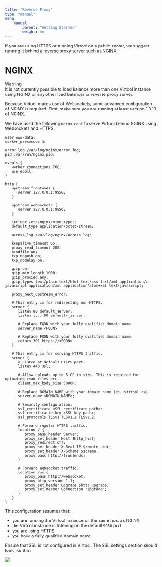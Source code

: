 ```yaml
---
title: "Reverse Proxy"
type: "manual"
menu:
    manual:
        parent: "Getting Started"
        weight: 50
---
```


If you are using HTTPS or running Virtool on a public server, we suggest running it behind a reverse proxy server such as [NGINX](https://www.nginx.com/).


# NGINX
<article class="message is-warning is-flowing">
  <div class="message-header">
    Warning
  </div>
  <div class="message-body">
    It is not currently possible to load balance more than one Virtool instance using NGINX or any other load balancer or reverse proxy server.
  </div>
</article>

Because Virtool makes use of Websockets, some advanced configuration of NGINX is required. First, make sure you are running at least version 1.3.13 of NGINX.

We have used the following `nginx.conf` to serve Virtool behind NGINX using Websockets and HTTPS.

```
user www-data;
worker_processes 1;

error_log /var/log/nginx/error.log;
pid /var/run/nginx.pid;

events {
   worker_connections 768;
   use epoll;
}

http {
   upstream frontends {
      server 127.0.0.1:9950;
   }

   upstream websockets {
      server 127.0.0.1:9950;
   }

   include /etc/nginx/mime.types;
   default_type application/octet-stream;

   access_log /var/log/nginx/access.log;

   keepalive_timeout 65;
   proxy_read_timeout 200;
   sendfile on;
   tcp_nopush on;
   tcp_nodelay on;

   gzip on;
   gzip_min_length 1000;
   gzip_proxied any;
   gzip_types text/plain text/html text/css text/xml application/x-javascript application/xml application/atom+xml text/javascript;

   proxy_next_upstream_error;

   # This entry is for redirecting non-HTTPS.
   server {
      listen 80 default_server;
      listen [::]:80 default-_server;

      # Replace FQDN with your fully qualified domain name
      server_name <FQDN>

      # Replace FQDN with your fully qualified domain name.
      return 301 https://<FQDN>
   }

   # This entry is for serving HTTPS traffic. 
   server {
      # Listen at default HTTPS port.
      listen 443 ssl;

      # Allow uploads up to 5 GB in size. This is required for uploading read files etc.
      client_max_body_size 5000M;

      # Replace DOMAIN_NAME with your domain name (eg. virtool.ca).
      server_name <DOMAIN NAME>;

      # Security configuration.
      ssl_certificate <SSL certificate path>;
      ssl_certificatte_key <SSL key path>;
      ssl_protocols TLSv1 TLSv1.1 TLSv1.2;

      # Forward regular HTTPS traffic.
      location / {
         proxy_pass_header Server;
         proxy_set_header Host $http_host;
         proxy_redirect off;
         proxy_set_header X-Real-IP $remote_addr;
         proxy_set_header X-Scheme $scheme;
         proxy_pass http://frontends;
      }     

      # Forward Websocket traffic.
      location /ws {
         proxy_pass http://websocket;
         proxy_http_version 1.1;
         proxy_set_header Upgrade $http_upgrade;
         proxy_set_header Connection "upgrade";
      }                 
   }
}
```

This configuration assumes that:

* you are running the Virtool instance on the same host as NGINX
* the Virtool instance is listening on the default `9950` port
* you are using HTTPS
* you have a fully-qualified domain name

Ensure that SSL is not configured in Virtool. The SSL settings section should look like this:

![](/assets/ssl_settings.png)